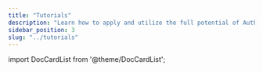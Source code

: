 ```yaml
---
title: "Tutorials"
description: "Learn how to apply and utilize the full potential of Authentication API with our more advanced examples."
sidebar_position: 3
slug: "../tutorials"
---
```


import DocCardList from '@theme/DocCardList';

<DocCardList />  